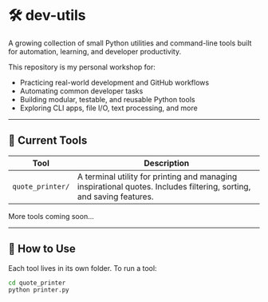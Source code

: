 # 🛠️ dev-utils

A growing collection of small Python utilities and command-line tools built for automation, learning, and developer productivity.

This repository is my personal workshop for:
- Practicing real-world development and GitHub workflows
- Automating common developer tasks
- Building modular, testable, and reusable Python tools
- Exploring CLI apps, file I/O, text processing, and more

---

## 📁 Current Tools

| Tool            | Description |
|-----------------|-------------|
| `quote_printer/` | A terminal utility for printing and managing inspirational quotes. Includes filtering, sorting, and saving features. |

More tools coming soon...

---

## 🚀 How to Use

Each tool lives in its own folder. To run a tool:

```bash
cd quote_printer
python printer.py
